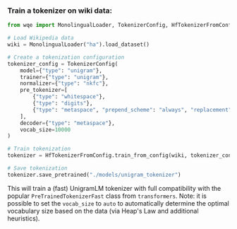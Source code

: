 ### Train a tokenizer on wiki data:

```python
from wqe import MonolingualLoader, TokenizerConfig, HfTokenizerFromConfig

# Load Wikipedia data
wiki = MonolingualLoader("ha").load_dataset()

# Create a tokenization configuration
tokenizer_config = TokenizerConfig(
    model={"type": "unigram"},
    trainer={"type": "unigram"},
    normalizer={"type": "nkfc"},
    pre_tokenizer=[
        {"type": "whitespace"},
        {"type": "digits"},
        {"type": "metaspace", "prepend_scheme": "always", "replacement": "▁"}
    ],
    decoder={"type": "metaspace"},
    vocab_size=10000
)

# Train tokenization
tokenizer = HfTokenizerFromConfig.train_from_config(wiki, tokenizer_config)

# Save tokenization
tokenizer.save_pretrained("./models/unigram_tokenizer")
```
This will train a (fast) UnigramLM tokenizer with full compatibility with
the popular `PreTrainedTokenizerFast` class from `transformers`. Note: it is
possible to set the `vocab_size` to `auto` to automatically determine the
optimal vocabulary size based on the data (via Heap's Law and additional heuristics).

